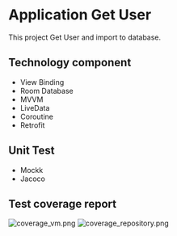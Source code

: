 # Application Get User

This project Get User and import to database.

## Technology component

- View Binding
- Room Database
- MVVM
- LiveData
- Coroutine
- Retrofit

## Unit Test

- Mockk
- Jacoco

## Test coverage report
![coverage_vm.png](..%2Fcoverage_vm.png)
![coverage_repository.png](..%2Fcoverage_repository.png)